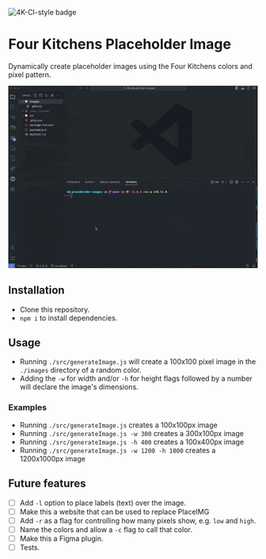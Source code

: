 ![4K-CI-style badge](https://user-images.githubusercontent.com/409903/165123883-03452ea9-76ec-4319-9d82-b2dcba785d2b.svg)

# Four Kitchens Placeholder Image

Dynamically create placeholder images using the Four Kitchens colors and pixel pattern.

![Example of use](./docs/assets/display.gif)

## Installation

- Clone this repository.
- `npm i` to install dependencies.

## Usage

- Running `./src/generateImage.js` will create a 100x100 pixel image in the `./images` directory of a random color.
- Adding the `-w` for width and/or `-h` for height flags followed by a number will declare the image's dimensions.

### Examples

- Running `./src/generateImage.js` creates a 100x100px image
- Running `./src/generateImage.js -w 300` creates a 300x100px image
- Running `./src/generateImage.js -h 400` creates a 100x400px image
- Running `./src/generateImage.js -w 1200 -h 1000` creates a 1200x1000px image

## Future features

- [ ] Add `-l` option to place labels (text) over the image.
- [ ] Make this a website that can be used to replace PlaceIMG
- [ ] Add `-r` as a flag for controlling how many pixels show, e.g. `low` and `high`.
- [ ] Name the colors and allow a `-c` flag to call that color.
- [ ] Make this a Figma plugin.
- [ ] Tests.
